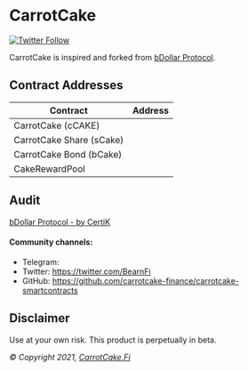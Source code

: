 # CarrotCake

[![Twitter Follow](https://img.shields.io/twitter/follow/CarrotCake_Fi?label=Follow)](https://twitter.com/CarrotCake_Fi)

CarrotCake is inspired and forked from [bDollar Protocol](https://bDollar.Fi).

## Contract Addresses
| Contract  | Address |
| ------------- | ------------- |
| CarrotCake (cCAKE) | [](https://bscscan.com/token/) |
| CarrotCake Share (sCake) | [](https://bscscan.com/token/) |
| CarrotCake Bond (bCake) | [](https://bscscan.com/token/) |
| CakeRewardPool | [](https://bscscan.com/address/#code) |

## Audit
[bDollar Protocol - by CertiK](https://certik-public-assets.s3.amazonaws.com/1_5021767850876993839.pdf)

#### Community channels:

- Telegram: 
- Twitter: https://twitter.com/BearnFi
- GitHub: https://github.com/carrotcake-finance/carrotcake-smartcontracts

## Disclaimer

Use at your own risk. This product is perpetually in beta.

_© Copyright 2021, [CarrotCake.Fi](https://CarrotCake.Fi)_

